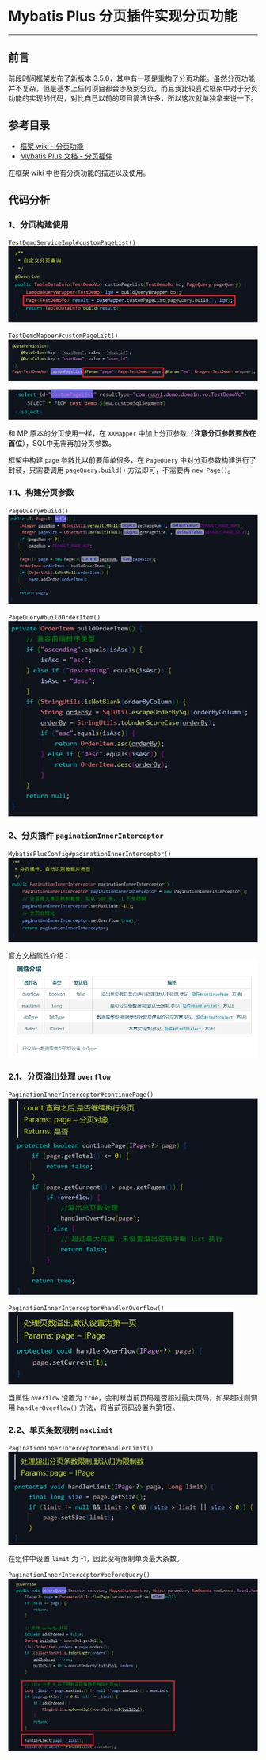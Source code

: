 # Mybatis Plus 分页插件实现分页功能
- - -
## 前言
前段时间框架发布了新版本 3.5.0，其中有一项是重构了分页功能。虽然分页功能并不复杂，但是基本上任何项目都会涉及到分页，而且我比较喜欢框架中对于分页功能的实现的代码，对比自己以前的项目简洁许多，所以这次就单独拿来说一下。

## 参考目录
- [框架 wiki - 分页功能](https://gitee.com/dromara/RuoYi-Vue-Plus/wikis/%E6%A1%86%E6%9E%B6%E5%8A%9F%E8%83%BD/%E5%88%86%E9%A1%B5%E5%8A%9F%E8%83%BD)
- [Mybatis Plus 文档 - 分页插件](https://baomidou.com/pages/97710a/)

在框架 wiki 中也有分页功能的描述以及使用。

## 代码分析
### 1、分页构建使用
`TestDemoServiceImpl#customPageList()`<br>
![在这里插入图片描述](img00/f71404ffb6a64eabba3c5be606b04788.png)

`TestDemoMapper#customPageList()`<br>
![在这里插入图片描述](img00/1f1dc56e14794e87a27ed3ff0bbc05ff.png)

![在这里插入图片描述](img00/13eae37112dc49acb865e615520d8437.png)

和 MP 原本的分页使用一样，在 `XXMapper` 中加上分页参数（**注意分页参数要放在首位**），SQL中无需再加分页参数。

框架中构建 `page` 参数比以前要简单很多，在 `PageQuery` 中对分页参数构建进行了封装，只需要调用 `pageQuery.build()` 方法即可，不需要再 `new Page()`。

### 1.1、构建分页参数
`PageQuery#build()`<br>
![在这里插入图片描述](img00/e37e858b3965403d8d2236144552cba4.png)

`PageQuery#buildOrderItem()`<br>
![在这里插入图片描述](img00/b5e0f0fb394b4fd091e57dd5c3a1850f.png)
### 2、分页插件 `paginationInnerInterceptor`
`MybatisPlusConfig#paginationInnerInterceptor()`<br>
![在这里插入图片描述](img00/68c1b07540244629b65ad0da9fedbbba.png)

官方文档属性介绍：<br>
![在这里插入图片描述](img00/389f80f838784da0a1a3751a406d030c.png)
### 2.1、分页溢出处理 `overflow`
`PaginationInnerInterceptor#continuePage()`<br>
![在这里插入图片描述](img00/a46d6c9975ce417e8fbd351bde91fdb0.png)

`PaginationInnerInterceptor#handlerOverflow()`<br>
![在这里插入图片描述](img00/61e9e394c5d446119c949ee0922d22a7.png)

当属性 `overflow` 设置为 `true`，会判断当前页码是否超过最大页码，如果超过则调用 `handlerOverflow()` 方法，将当前页码设置为第1页。

### 2.2、单页条数限制 `maxLimit`
`PaginationInnerInterceptor#handlerLimit()`<br>
![在这里插入图片描述](img00/b0c35d1cfd1942ff8b48c24979d30ace.png)

在组件中设置 `limit` 为 -1，因此没有限制单页最大条数。

`PaginationInnerInterceptor#beforeQuery()`<br>
![在这里插入图片描述](img00/600f3ad79dfd428da0f7906ebe0d924c.png)

